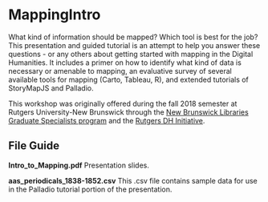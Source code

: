 # MappingIntro
What kind of information should be mapped? Which tool is best for the job? This presentation and guided tutorial is an attempt to help you answer these questions - or any others about getting started with mapping in the Digital Humanities. It includes a primer on how to identify what kind of data is necessary or amenable to mapping, an evaluative survey of several available tools for mapping (Carto, Tableau, R), and extended tutorials of StoryMapJS and Palladio.

This workshop was originally offered during the fall 2018 semester at Rutgers University-New Brunswick through the [New Brunswick Libraries Graduate Specialists program](https://libguides.rutgers.edu/graduatespecialist/) and the [Rutgers DH Initiative](http://dh.rutgers.edu/).

## File Guide
**Intro_to_Mapping.pdf** Presentation slides.

**aas_periodicals_1838-1852.csv** This .csv file contains sample data for use in the Palladio tutorial portion of the presentation.